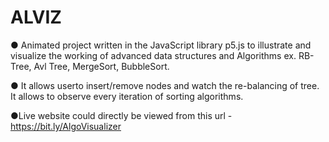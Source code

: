 # ALVIZ

● Animated project written in the JavaScript library p5.js to
  illustrate and visualize the working of advanced data structures
  and Algorithms ex. RB-Tree, Avl Tree, MergeSort, BubbleSort.
  
● It allows userto insert/remove nodes and watch the re-balancing
  of tree. It allows to observe every iteration of sorting algorithms.
  
 
●Live website could directly be viewed from this url - https://bit.ly/AlgoVisualizer
